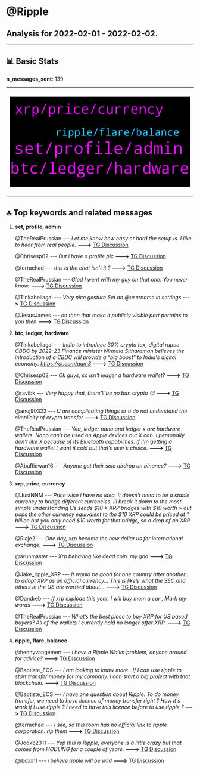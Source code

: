 # **@Ripple**
 ## Analysis for **2022-02-01** - **2022-02-02**.

---

## 📊 **Basic Stats**

**n_messages_sent**: 139

---
![wordcloud](Ripple_1Days_wordcloud.png)

---


## 🔝 **Top keywords and related messages**

1. **set, profile, admin**

    @TheRealPrussian --- *Let me know how easy or hard the setup is.  I like to hear from real people.* **--->** [TG Discussion](https://t.me/Ripple/3048348)

    @Chrisesp02 --- *But i have a profile pic* **--->** [TG Discussion](https://t.me/Ripple/3048315)

    @terrachad --- *this is the chat isn't it ?* **--->** [TG Discussion](https://t.me/Ripple/3048061)

    @TheRealPrussian --- *Glad I went with my guy on that one.  You never know.* **--->** [TG Discussion](https://t.me/Ripple/3048286)

    @Tinkabellagal --- *Very nice gesture   Set an @username in settings* **--->** [TG Discussion](https://t.me/Ripple/3048289)

    @JesusJames --- *oh then that make it publicly visible part pertains to you then* **--->** [TG Discussion](https://t.me/Ripple/3048317)

2. **btc, ledger, hardware**

    @Tinkabellagal --- *⁠India to introduce 30% crypto tax, digital rupee CBDC by 2022-23   Finance minister Nirmala Sitharaman believes the introduction of a CBDC will provide a “big boost” to India's digital economy.  https://ct.com/aam3* **--->** [TG Discussion](https://t.me/Ripple/3048159)

    @Chrisesp02 --- *Ok guys, so isn't ledger a hardware wallet?* **--->** [TG Discussion](https://t.me/Ripple/3048322)

    @ravibk --- *Very happy that, there'll be no ban crypto 😊* **--->** [TG Discussion](https://t.me/Ripple/3048175)

    @anuj90322 --- *U are complicating things or u do not understand the simplicity of crypto transfer* **--->** [TG Discussion](https://t.me/Ripple/3048017)

    @TheRealPrussian --- *Yea, ledger nano and ledger x are hardware wallets.  Nano can’t be used on Apple devices but X can.  I personally don’t like X because of its Bluetooth capabilities.  If I’m getting a hardware wallet I want it cold but that’s user’s choice.* **--->** [TG Discussion](https://t.me/Ripple/3048338)

    @AbuRidwan16 --- *Anyone got their solo airdrop on binance?* **--->** [TG Discussion](https://t.me/Ripple/3048180)

3. **xrp, price, currency**

    @JustNNM --- *Price wise i have no idea.  It doesn’t need to be a stable currency to bridge different currencies.  Ill break it down to the most simple understanding Us sends $10 > XRP bridges with $10 worth > out pops the other currency equivalent to the $10  XRP could be priced at 1 billion but you only need $10 worth for that bridge, so a drop of an XRP* **--->** [TG Discussion](https://t.me/Ripple/3048495)

    @Riaje2 --- *One day, xrp became the new dollar us for international exchange.* **--->** [TG Discussion](https://t.me/Ripple/3048088)

    @arunmaster --- *Xrp behaving like dead coin. my god* **--->** [TG Discussion](https://t.me/Ripple/3048486)

    @Jake_ripple_XRP --- *It would be good for one country after another... to adopt XRP as an official currency... This is likely what the SEC and others in the US are worried about...* **--->** [TG Discussion](https://t.me/Ripple/3048097)

    @Dandreb --- *If xrp explode this year, I will buy mom a car , Mark my words* **--->** [TG Discussion](https://t.me/Ripple/3048287)

    @TheRealPrussian --- *What’s the best place to buy XRP for US based buyers?  All of the wallets I currently hold no longer offer XRP.* **--->** [TG Discussion](https://t.me/Ripple/3048276)

4. **ripple, flare, balance**

    @hennyvangemert --- *i have a Ripple Wallet problem, anyone around for advice?* **--->** [TG Discussion](https://t.me/Ripple/3048294)

    @Baptiste_EOS --- *I am looking to know more.. If I can use ripple to start transfer money for my company. I can start a big project with that blockchain.* **--->** [TG Discussion](https://t.me/Ripple/3048376)

    @Baptiste_EOS --- *I have one question about Ripple. To do money transfer, we need to have licence of money transfer right ? How it s work if I use ripple ? I need to have this licence before to use ripple ?* **--->** [TG Discussion](https://t.me/Ripple/3048005)

    @terrachad --- *I see, so this room has no official link to ripple corporation. rip them* **--->** [TG Discussion](https://t.me/Ripple/3048066)

    @Jodxb2311 --- *Yep this is Ripple, everyone is a little crazy but that comes from HODLING for a couple of years.* **--->** [TG Discussion](https://t.me/Ripple/3048053)

    @iboxx11 --- *i believe ripple will be wild* **--->** [TG Discussion](https://t.me/Ripple/3048531)

